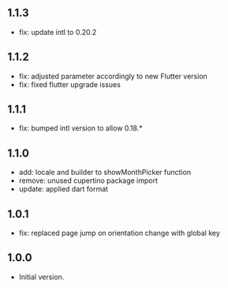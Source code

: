 ## 1.1.3

- fix: update intl to 0.20.2

## 1.1.2

- fix: adjusted parameter accordingly to new Flutter version
- fix: fixed flutter upgrade issues

## 1.1.1

- fix: bumped intl version to allow 0.18.*

## 1.1.0

- add: locale and builder to showMonthPicker function
- remove: unused cupertino package import
- update: applied dart format


## 1.0.1

- fix: replaced page jump on orientation change with global key


## 1.0.0

- Initial version.

